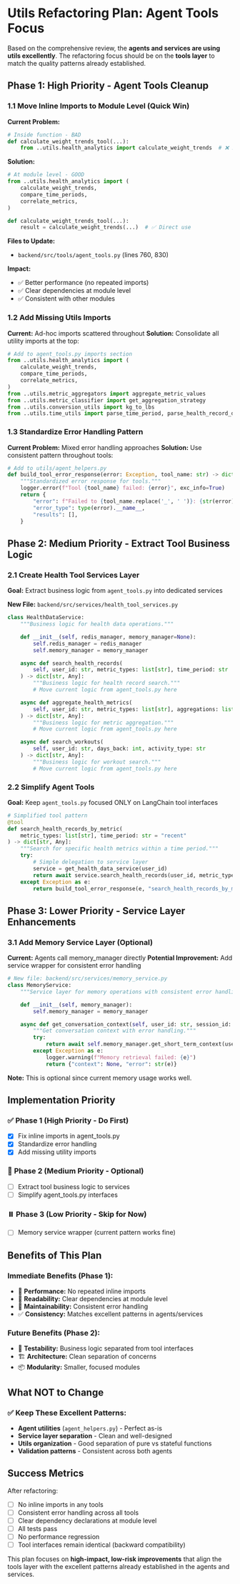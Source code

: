 # Utils Refactoring Plan: Agent Tools Focus

Based on the comprehensive review, the **agents and services are using utils excellently**. The refactoring focus should be on the **tools layer** to match the quality patterns already established.

## Phase 1: High Priority - Agent Tools Cleanup

### 1.1 Move Inline Imports to Module Level (Quick Win)

**Current Problem:**
```python
# Inside function - BAD
def calculate_weight_trends_tool(...):
    from ..utils.health_analytics import calculate_weight_trends  # ❌ Inline
```

**Solution:**
```python
# At module level - GOOD
from ..utils.health_analytics import (
    calculate_weight_trends,
    compare_time_periods,
    correlate_metrics,
)

def calculate_weight_trends_tool(...):
    result = calculate_weight_trends(...)  # ✅ Direct use
```

**Files to Update:**
- `backend/src/tools/agent_tools.py` (lines 760, 830)

**Impact:**
- ✅ Better performance (no repeated imports)
- ✅ Clear dependencies at module level
- ✅ Consistent with other modules

### 1.2 Add Missing Utils Imports

**Current:** Ad-hoc imports scattered throughout
**Solution:** Consolidate all utility imports at the top:

```python
# Add to agent_tools.py imports section
from ..utils.health_analytics import (
    calculate_weight_trends,
    compare_time_periods,
    correlate_metrics,
)
from ..utils.metric_aggregators import aggregate_metric_values
from ..utils.metric_classifier import get_aggregation_strategy
from ..utils.conversion_utils import kg_to_lbs
from ..utils.time_utils import parse_time_period, parse_health_record_date
```

### 1.3 Standardize Error Handling Pattern

**Current Problem:** Mixed error handling approaches
**Solution:** Use consistent pattern throughout tools:

```python
# Add to utils/agent_helpers.py
def build_tool_error_response(error: Exception, tool_name: str) -> dict[str, Any]:
    """Standardized error response for tools."""
    logger.error(f"Tool {tool_name} failed: {error}", exc_info=True)
    return {
        "error": f"Failed to {tool_name.replace('_', ' ')}: {str(error)}",
        "error_type": type(error).__name__,
        "results": [],
    }
```

## Phase 2: Medium Priority - Extract Tool Business Logic

### 2.1 Create Health Tool Services Layer

**Goal:** Extract business logic from `agent_tools.py` into dedicated services

**New File:** `backend/src/services/health_tool_services.py`

```python
class HealthDataService:
    """Business logic for health data operations."""

    def __init__(self, redis_manager, memory_manager=None):
        self.redis_manager = redis_manager
        self.memory_manager = memory_manager

    async def search_health_records(
        self, user_id: str, metric_types: list[str], time_period: str
    ) -> dict[str, Any]:
        """Business logic for health record search."""
        # Move current logic from agent_tools.py here

    async def aggregate_health_metrics(
        self, user_id: str, metric_types: list[str], aggregations: list[str], time_period: str
    ) -> dict[str, Any]:
        """Business logic for metric aggregation."""
        # Move current logic from agent_tools.py here

    async def search_workouts(
        self, user_id: str, days_back: int, activity_type: str
    ) -> dict[str, Any]:
        """Business logic for workout search."""
        # Move current logic from agent_tools.py here
```

### 2.2 Simplify Agent Tools

**Goal:** Keep `agent_tools.py` focused ONLY on LangChain tool interfaces

```python
# Simplified tool pattern
@tool
def search_health_records_by_metric(
    metric_types: list[str], time_period: str = "recent"
) -> dict[str, Any]:
    """Search for specific health metrics within a time period."""
    try:
        # Simple delegation to service layer
        service = get_health_data_service(user_id)
        return await service.search_health_records(user_id, metric_types, time_period)
    except Exception as e:
        return build_tool_error_response(e, "search_health_records_by_metric")
```

## Phase 3: Lower Priority - Service Layer Enhancements

### 3.1 Add Memory Service Layer (Optional)

**Current:** Agents call memory_manager directly
**Potential Improvement:** Add service wrapper for consistent error handling

```python
# New file: backend/src/services/memory_service.py
class MemoryService:
    """Service layer for memory operations with consistent error handling."""

    def __init__(self, memory_manager):
        self.memory_manager = memory_manager

    async def get_conversation_context(self, user_id: str, session_id: str) -> dict:
        """Get conversation context with error handling."""
        try:
            return await self.memory_manager.get_short_term_context(user_id, session_id)
        except Exception as e:
            logger.warning(f"Memory retrieval failed: {e}")
            return {"context": None, "error": str(e)}
```

**Note:** This is optional since current memory usage works well.

## Implementation Priority

### ✅ **Phase 1 (High Priority - Do First)**
- [x] Fix inline imports in agent_tools.py
- [x] Standardize error handling
- [x] Add missing utility imports

### 🔄 **Phase 2 (Medium Priority - Optional)**
- [ ] Extract tool business logic to services
- [ ] Simplify agent_tools.py interfaces

### ⏸️ **Phase 3 (Low Priority - Skip for Now)**
- [ ] Memory service wrapper (current pattern works fine)

## Benefits of This Plan

### Immediate Benefits (Phase 1):
- 🚀 **Performance:** No repeated inline imports
- 📖 **Readability:** Clear dependencies at module level
- 🔧 **Maintainability:** Consistent error handling
- ✅ **Consistency:** Matches excellent patterns in agents/services

### Future Benefits (Phase 2):
- 🧪 **Testability:** Business logic separated from tool interfaces
- 🏗️ **Architecture:** Clean separation of concerns
- 📦 **Modularity:** Smaller, focused modules

## What NOT to Change

### ✅ Keep These Excellent Patterns:
- **Agent utilities** (`agent_helpers.py`) - Perfect as-is
- **Service layer separation** - Clean and well-designed
- **Utils organization** - Good separation of pure vs stateful functions
- **Validation patterns** - Consistent across both agents

## Success Metrics

After refactoring:
- [ ] No inline imports in any tools
- [ ] Consistent error handling across all tools
- [ ] Clear dependency declarations at module level
- [ ] All tests pass
- [ ] No performance regression
- [ ] Tool interfaces remain identical (backward compatibility)

This plan focuses on **high-impact, low-risk improvements** that align the tools layer with the excellent patterns already established in the agents and services.
